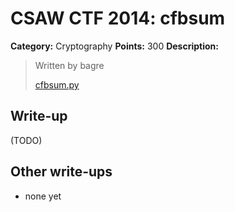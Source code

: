 # CSAW CTF 2014: cfbsum

**Category:** Cryptography
**Points:** 300
**Description:**

> Written by bagre
>
> [cfbsum.py](cfbsum.py)

## Write-up

(TODO)

## Other write-ups

* none yet
